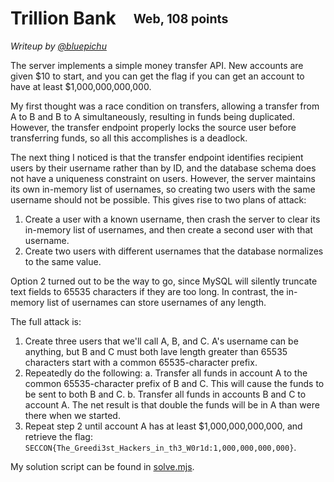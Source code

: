 # Trillion Bank&emsp;<sub><sup>Web, 108 points</sup></sub>

_Writeup by [@bluepichu](https://github.com/bluepichu)_

The server implements a simple money transfer API.  New accounts are given $10 to start, and you can get the flag if you can get an account to have at least $1,000,000,000,000.

My first thought was a race condition on transfers, allowing a transfer from A to B and B to A simultaneously, resulting in funds being duplicated.  However, the transfer endpoint properly locks the source user before transferring funds, so all this accomplishes is a deadlock.

The next thing I noticed is that the transfer endpoint identifies recipient users by their username rather than by ID, and the database schema does not have a uniqueness constraint on users.  However, the server maintains its own in-memory list of usernames, so creating two users with the same username should not be possible.  This gives rise to two plans of attack:

1. Create a user with a known username, then crash the server to clear its in-memory list of usernames, and then create a second user with that username.
2. Create two users with different usernames that the database normalizes to the same value.

Option 2 turned out to be the way to go, since MySQL will silently truncate text fields to 65535 characters if they are too long.  In contrast, the in-memory list of usernames can store usernames of any length.

The full attack is:

1. Create three users that we'll call A, B, and C.  A's username can be anything, but B and C must both lave length greater than 65535 characters start with a common 65535-character prefix.
2. Repeatedly do the following:
	a. Transfer all funds in account A to the common 65535-character prefix of B and C.  This will cause the funds to be sent to both B and C.
	b. Transfer all funds in accounts B and C to account A.  The net result is that double the funds will be in A than were there when we started.
3. Repeat step 2 until account A has at least $1,000,000,000,000, and retrieve the flag: `SECCON{The_Greedi3st_Hackers_in_th3_W0r1d:1,000,000,000,000}`.

My solution script can be found in [solve.mjs](./solve.mjs).

